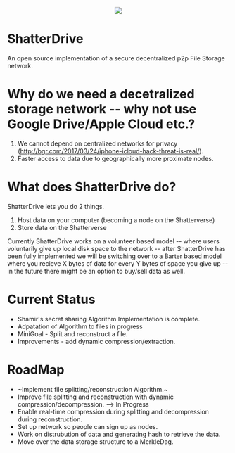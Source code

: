 <p align="center">
  <img src = "https://i.imgur.com/MLXNeHQ.png" />
</p>

# ShatterDrive
An open source implementation of a secure decentralized p2p File Storage network.

# Why do we need a decetralized storage network -- why not use Google Drive/Apple Cloud etc.?

1. We cannot depend on centralized networks for privacy (http://bgr.com/2017/03/24/iphone-icloud-hack-threat-is-real/).
2. Faster access to data due to geographically more proximate nodes.

# What does ShatterDrive do?

ShatterDrive lets you do 2 things.

1) Host data on your computer (becoming a node on the Shatterverse)
2) Store data on the Shatterverse

Currently ShatterDrive works on a volunteer based model -- where users voluntarily give up local disk space to the network -- after ShatterDrive has been fully implemented we will be switching over to a Barter based model where you recieve X bytes of data for every Y bytes of space you give up -- in the future there might be an option to buy/sell data as well.

# Current Status

- Shamir's secret sharing Algorithm Implementation is complete.
- Adpatation of Algorithm to files in progress
- MiniGoal - Split and reconstruct a file.
- Improvements - add dynamic compression/extraction.

# RoadMap

- ~Implement file splitting/reconstruction Algorithm.~
- Improve file splitting and reconstruction with dynamic compression/decompression. --> In Progress
- Enable real-time compression during splitting and decompression during reconstruction.
- Set up network so people can sign up as nodes.
- Work on distrubution of data and generating hash to retrieve the data.
- Move over the data storage structure to a MerkleDag.
